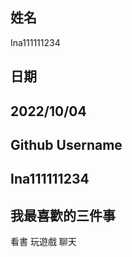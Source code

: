 姓名
----
Ina111111234

日期
----
2022/10/04
---------------
Github Username
---------------
Ina111111234
---------------
我最喜歡的三件事
---------------
看書 玩遊戲  聊天
